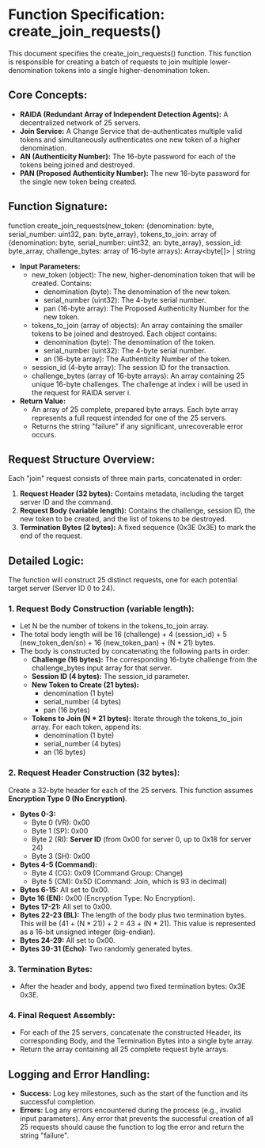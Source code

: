# **Function Specification: create\_join\_requests()**

This document specifies the create\_join\_requests() function. This function is responsible for creating a batch of requests to join multiple lower-denomination tokens into a single higher-denomination token.

## **Core Concepts:**

* **RAIDA (Redundant Array of Independent Detection Agents):** A decentralized network of 25 servers.  
* **Join Service:** A Change Service that de-authenticates multiple valid tokens and simultaneously authenticates one new token of a higher denomination.  
* **AN (Authenticity Number):** The 16-byte password for each of the tokens being joined and destroyed.  
* **PAN (Proposed Authenticity Number):** The new 16-byte password for the single new token being created.

## **Function Signature:**

function create\_join\_requests(new\_token: {denomination: byte, serial\_number: uint32, pan: byte\_array}, tokens\_to\_join: array of {denomination: byte, serial\_number: uint32, an: byte\_array}, session\_id: byte\_array, challenge\_bytes: array of 16-byte arrays): Array\<byte\[\]\> | string

* **Input Parameters:**  
  * new\_token (object): The new, higher-denomination token that will be created. Contains:  
    * denomination (byte): The denomination of the new token.  
    * serial\_number (uint32): The 4-byte serial number.  
    * pan (16-byte array): The Proposed Authenticity Number for the new token.  
  * tokens\_to\_join (array of objects): An array containing the smaller tokens to be joined and destroyed. Each object contains:  
    * denomination (byte): The denomination of the token.  
    * serial\_number (uint32): The 4-byte serial number.  
    * an (16-byte array): The Authenticity Number of the token.  
  * session\_id (4-byte array): The session ID for the transaction.  
  * challenge\_bytes (array of 16-byte arrays): An array containing 25 unique 16-byte challenges. The challenge at index i will be used in the request for RAIDA server i.  
* **Return Value:**  
  * An array of 25 complete, prepared byte arrays. Each byte array represents a full request intended for one of the 25 servers.  
  * Returns the string "failure" if any significant, unrecoverable error occurs.

## **Request Structure Overview:**

Each "join" request consists of three main parts, concatenated in order:

1. **Request Header (32 bytes):** Contains metadata, including the target server ID and the command.  
2. **Request Body (variable length):** Contains the challenge, session ID, the new token to be created, and the list of tokens to be destroyed.  
3. **Termination Bytes (2 bytes):** A fixed sequence (0x3E 0x3E) to mark the end of the request.

## **Detailed Logic:**

The function will construct 25 distinct requests, one for each potential target server (Server ID 0 to 24).

### **1\. Request Body Construction (variable length):**

* Let N be the number of tokens in the tokens\_to\_join array.  
* The total body length will be 16 (challenge) \+ 4 (session\_id) \+ 5 (new\_token\_den/sn) \+ 16 (new\_token\_pan) \+ (N \* 21\) bytes.  
* The body is constructed by concatenating the following parts in order:  
  * **Challenge (16 bytes):** The corresponding 16-byte challenge from the challenge\_bytes input array for that server.  
  * **Session ID (4 bytes):** The session\_id parameter.  
  * **New Token to Create (21 bytes):**  
    * denomination (1 byte)  
    * serial\_number (4 bytes)  
    * pan (16 bytes)  
  * **Tokens to Join (N \* 21 bytes):** Iterate through the tokens\_to\_join array. For each token, append its:  
    * denomination (1 byte)  
    * serial\_number (4 bytes)  
    * an (16 bytes)

### **2\. Request Header Construction (32 bytes):**

Create a 32-byte header for each of the 25 servers. This function assumes **Encryption Type 0 (No Encryption)**.

* **Bytes 0-3:**  
  * Byte 0 (VR): 0x00  
  * Byte 1 (SP): 0x00  
  * Byte 2 (RI): **Server ID** (from 0x00 for server 0, up to 0x18 for server 24\)  
  * Byte 3 (SH): 0x00  
* **Bytes 4-5 (Command):**  
  * Byte 4 (CG): 0x09 (Command Group: Change)  
  * Byte 5 (CM): 0x5D (Command: Join, which is 93 in decimal)  
* **Bytes 6-15:** All set to 0x00.  
* **Byte 16 (EN):** 0x00 (Encryption Type: No Encryption).  
* **Bytes 17-21:** All set to 0x00.  
* **Bytes 22-23 (BL):** The length of the body plus two termination bytes. This will be (41 \+ (N \* 21)) \+ 2 \= 43 \+ (N \* 21). This value is represented as a 16-bit unsigned integer (big-endian).  
* **Bytes 24-29:** All set to 0x00.  
* **Bytes 30-31 (Echo):** Two randomly generated bytes.

### **3\. Termination Bytes:**

* After the header and body, append two fixed termination bytes: 0x3E 0x3E.

### **4\. Final Request Assembly:**

* For each of the 25 servers, concatenate the constructed Header, its corresponding Body, and the Termination Bytes into a single byte array.  
* Return the array containing all 25 complete request byte arrays.

## **Logging and Error Handling:**

* **Success:** Log key milestones, such as the start of the function and its successful completion.  
* **Errors:** Log any errors encountered during the process (e.g., invalid input parameters). Any error that prevents the successful creation of all 25 requests should cause the function to log the error and return the string "failure".

